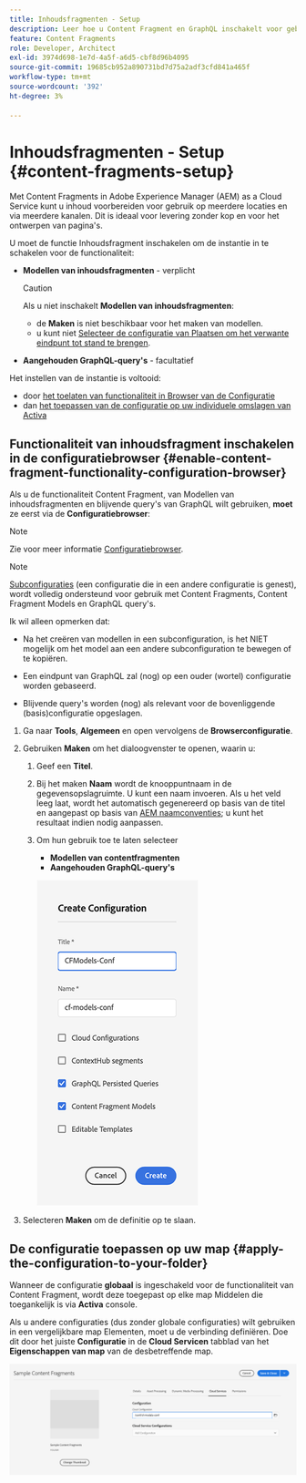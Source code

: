```yaml
---
title: Inhoudsfragmenten - Setup
description: Leer hoe u Content Fragment en GraphQL inschakelt voor gebruik met AEM functies voor levering zonder kop en het ontwerpen van pagina's.
feature: Content Fragments
role: Developer, Architect
exl-id: 3974d698-1e7d-4a5f-a6d5-cbf8d96b4095
source-git-commit: 19685cb952a890731bd7d75a2adf3cfd841a465f
workflow-type: tm+mt
source-wordcount: '392'
ht-degree: 3%

---
```


# Inhoudsfragmenten - Setup {#content-fragments-setup}

Met Content Fragments in Adobe Experience Manager (AEM) as a Cloud Service kunt u inhoud voorbereiden voor gebruik op meerdere locaties en via meerdere kanalen. Dit is ideaal voor levering zonder kop en voor het ontwerpen van pagina&#39;s.

U moet de functie Inhoudsfragment inschakelen om de instantie in te schakelen voor de functionaliteit:

* **Modellen van inhoudsfragmenten** - verplicht

  >[!CAUTION]
  >
  >Als u niet inschakelt **Modellen van inhoudsfragmenten**:
  >
  >* de **Maken** is niet beschikbaar voor het maken van modellen.
  >* u kunt niet [Selecteer de configuratie van Plaatsen om het verwante eindpunt tot stand te brengen](/help/headless/graphql-api/graphql-endpoint.md).

* **Aangehouden GraphQL-query&#39;s** - facultatief

Het instellen van de instantie is voltooid:

* door [het toelaten van functionaliteit in Browser van de Configuratie](#enable-content-fragment-functionality-configuration-browser)
* dan [het toepassen van de configuratie op uw individuele omslagen van Activa](#apply-the-configuration-to-your-folder)

## Functionaliteit van inhoudsfragment inschakelen in de configuratiebrowser {#enable-content-fragment-functionality-configuration-browser}

Als u de functionaliteit Content Fragment, van Modellen van inhoudsfragmenten en blijvende query&#39;s van GraphQL wilt gebruiken, **moet** ze eerst via de **Configuratiebrowser**:

>[!NOTE]
>
>Zie voor meer informatie [Configuratiebrowser](/help/implementing/developing/introduction/configurations.md#using-configuration-browser).

>[!NOTE]
>
>[Subconfiguraties](/help/implementing/developing/introduction/configurations.md#configuration-resolution) (een configuratie die in een andere configuratie is genest), wordt volledig ondersteund voor gebruik met Content Fragments, Content Fragment Models en GraphQL query&#39;s.
>
>Ik wil alleen opmerken dat:
>
>* Na het creëren van modellen in een subconfiguration, is het NIET mogelijk om het model aan een andere subconfiguration te bewegen of te kopiëren.
>
>* Een eindpunt van GraphQL zal (nog) op een ouder (wortel) configuratie worden gebaseerd.
>
>* Blijvende query&#39;s worden (nog) als relevant voor de bovenliggende (basis)configuratie opgeslagen.

1. Ga naar **Tools**, **Algemeen** en open vervolgens de **Browserconfiguratie**.

1. Gebruiken **Maken** om het dialoogvenster te openen, waarin u:

   1. Geef een **Titel**.
   1. Bij het maken **Naam** wordt de knooppuntnaam in de gegevensopslagruimte.
U kunt een naam invoeren. Als u het veld leeg laat, wordt het automatisch gegenereerd op basis van de titel en aangepast op basis van [AEM naamconventies](/help/implementing/developing/introduction/naming-conventions.md); u kunt het resultaat indien nodig aanpassen.
   1. Om hun gebruik toe te laten selecteer
      * **Modellen van contentfragmenten**
      * **Aangehouden GraphQL-query&#39;s**

      ![Configuratie definiëren](assets/cf-setup-create-conf.png)

1. Selecteren **Maken** om de definitie op te slaan.

## De configuratie toepassen op uw map {#apply-the-configuration-to-your-folder}

Wanneer de configuratie **globaal** is ingeschakeld voor de functionaliteit van Content Fragment, wordt deze toegepast op elke map Middelen die toegankelijk is via **Activa** console.

Als u andere configuraties (dus zonder globale configuraties) wilt gebruiken in een vergelijkbare map Elementen, moet u de verbinding definiëren. Doe dit door het juiste **Configuratie** in de **Cloud Servicen** tabblad van het **Eigenschappen van map** van de desbetreffende map.

![Configuratie toepassen](assets/cf-setup-apply-conf.png)
